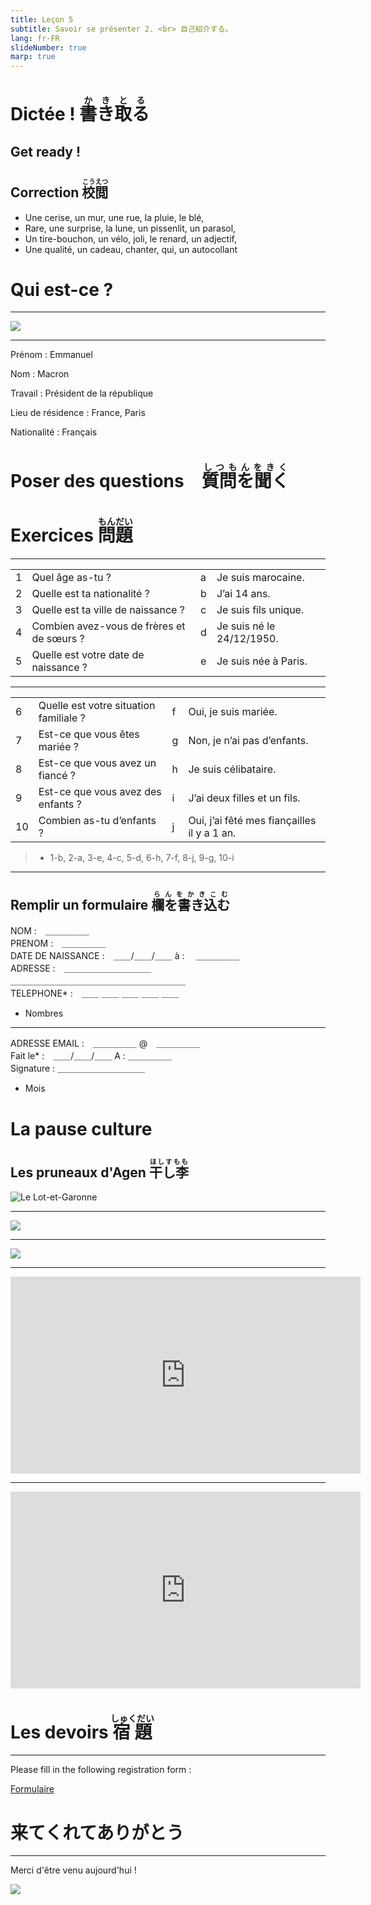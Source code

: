 ```yaml
---
title: Leçon 5
subtitle: Savoir se présenter 2. <br> 自己紹介する。
lang: fr-FR
slideNumber: true
marp: true
---
```


# Dictée ! <ruby>書き取る<rt>かきとる</rt></ruby>

## Get ready !

## Correction <ruby>校閲<rt>こうえつ</rt></ruby>

- Une cerise, un mur, une rue, la pluie, le blé,
- Rare, une surprise, la lune, un pissenlit, un parasol,
- Un tire-bouchon, un vélo, joli, le renard, un adjectif,
- Une qualité, un cadeau, chanter, qui, un autocollant

# Qui est-ce ?

----

![](https://media.ouest-france.fr/v1/pictures/2b437fbf35c5acc1809f64677fd85807-des-militants-du-climat-decrochent-un-nouveau-portrait-d-emmanuel-macron-paris.jpg?width=1260&height=712&focuspoint=48%2C45&cropresize=1&client_id=cmsfront&sign=a4ad0cdd21dcd447c7fada6f336ac6627336fcf4ddde1e819baea766ceb084e4)

----

Prénom : Emmanuel

Nom : Macron

Travail : Président de la république

Lieu de résidence : France, Paris

Nationalité : Français

# Poser des questions　<ruby>質問を聞く<rt>しつもんをきく</rt></ruby>


# Exercices <ruby>問題<rt>もんだい</rt></ruby>

----

|   |                                           |   |                           |
|---|-------------------------------------------|---|---------------------------|
| 1 | Quel âge as-tu ?                          | a | Je suis marocaine.        |
| 2 | Quelle est ta nationalité ?               | b | J’ai 14 ans.              |
| 3 | Quelle est ta ville de naissance ?        | c | Je suis fils unique.      |
| 4 | Combien avez-vous de frères et de sœurs ? | d | Je suis né le 24/12/1950. |
| 5 | Quelle est votre date de naissance ?      | e | Je suis née à Paris.      |

----

|    |                                        |   |                                             |
|----|----------------------------------------|---|---------------------------------------------|
| 6  | Quelle est votre situation familiale ? | f | Oui, je suis mariée.                        |
| 7  | Est-ce que vous êtes mariée ?          | g | Non, je n’ai pas d’enfants.                 |
| 8  | Est-ce que vous avez un fiancé ?       | h | Je suis célibataire.                        |
| 9  | Est-ce que vous avez des enfants ?     | i | J’ai deux filles et un fils.                |
| 10 | Combien as-tu d’enfants ?              | j | Oui, j’ai fêté mes fiançailles il y a 1 an. |

> - 1-b, 2-a, 3-e, 4-c, 5-d, 6-h, 7-f, 8-j, 9-g, 10-i

----

## Remplir un formulaire <ruby>欄を書き込む<rt>らんをかきこむ</rt></ruby>

NOM :　＿＿＿＿＿</br>
PRENOM :　＿＿＿＿＿</br>
DATE DE NAISSANCE :　＿＿/＿＿/＿＿  à : 　＿＿＿＿＿</br>
ADRESSE :　＿＿＿＿＿＿＿＿＿＿</br>
           ＿＿＿＿＿＿＿＿＿＿＿＿＿＿＿＿＿＿＿＿</br>
TELEPHONE* :　＿＿ ＿＿ ＿＿ ＿＿ ＿＿</br>

* Nombres

----

ADRESSE EMAIL :　＿＿＿＿＿  @　＿＿＿＿＿</br>
Fait le* :　＿＿/＿＿/＿＿   A : ＿＿＿＿＿</br>
            Signature : ＿＿＿＿＿＿＿＿＿＿</br>

* Mois

# La pause culture

## Les pruneaux d'Agen <ruby>干し李<rt>ほしすもも</rt></ruby>

![Le Lot-et-Garonne](https://www.carte-grise-en-ligne-ccsl.fr/wp-content/uploads/2019/03/Carte-grise-47-Lot-et-Garonne.jpg)

----

![](../assets/PruneauxIGP.jpg)

----

![](../assets/PruneauxBIO.png)

----

<iframe width="560" height="315" src="https://www.youtube.com/embed/GsaCX9PY92k" frameborder="0" allow="accelerometer; autoplay; encrypted-media; gyroscope; picture-in-picture" allowfullscreen></iframe>

----

<iframe width="560" height="315" src="https://www.youtube.com/embed/7b9aYhq48fU" frameborder="0" allow="accelerometer; autoplay; encrypted-media; gyroscope; picture-in-picture" allowfullscreen></iframe>

# Les devoirs <ruby>宿題<rt>しゅくだい</rt></ruby>

----

Please fill in the following registration form : 

[Formulaire](https://cours-de-francais-ll-2019.github.io/exercices/fiche_inscription.md)

# 来てくれてありがとう

----

Merci d'être venu aujourd'hui !

![](../assets/chien.jpg)